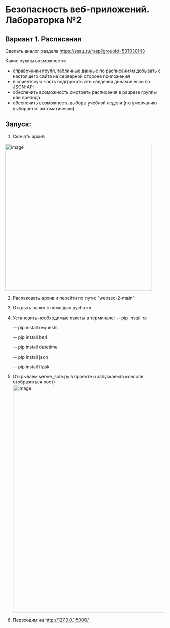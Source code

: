 # Безопасность веб-приложений. Лабораторка №2

## Вариант 1. Расписания

Сделать аналог раздела https://ssau.ru/rasp?groupId=531030143

Какие нужны возможности:
- справочники групп, табличные данные по расписаниям добывать с настоящего сайта на серверной стороне приложения
- в клиентскую часть подгружать эти сведения динамически по JSON-API
- обеспечить возможность смотреть расписания в разрезе группы или препода
- обеспечить возможность выбора учебной недели (по умолчанию выбирается автоматически)

## Запуск:
1. Скачать архив
<img width="464" alt="image" src="https://github.com/v0dnyy/websec-2/assets/92549113/1a04ed9e-386c-4718-afcd-481f7f4ae4d0">

2. Распаковать архив и перейти по пути: "websec-2-main\"

3. Открыть папку с помощью pycharm

4. Установить необходимые пакеты в терминале:
    -- pip install re
   
    -- pip install requests
   
    -- pip install bs4
   
    -- pip install datetime
   
    -- pip install json
   
    -- pip install flask


6. Открываем server_side.py в проекте и запускаем(в консоле отобразиться хост)
   <img width="720" alt="image" src="https://github.com/v0dnyy/websec-2/assets/92549113/e1c34afa-0781-406e-a11a-9f9cc277a790">

7. Переходим на http://127.0.0.1:5000/




